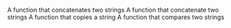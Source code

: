 A function that concatenates two strings
A function that concatenate two strings
A function that copies a string
A function that compares two strings
